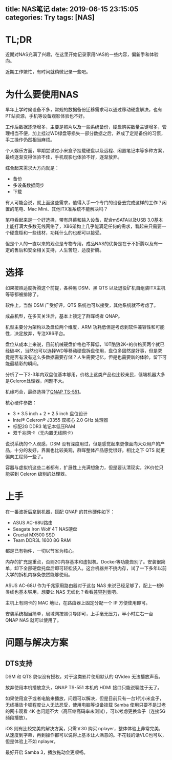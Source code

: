 title: NAS笔记
date: 2019-06-15 23:15:05
categories: Try
tags: [NAS]
---

# TL;DR

近期对NAS充满了兴趣，在这里开始记录家用NAS的一些内容，偏新手和体验向。

近期工作繁忙，有时间就稍微记录一些吧。

<!-- more -->
<!-- a-note-of-nas -->

# 为什么要使用NAS

早年上学时候设备不多，常规的数据备份迁移需求可以通过移动硬盘解决，也有PT站资源，手机等设备观影体验也不好。

工作后数据逐渐增多，主要是照片以及一些系统备份，硬盘购买数量主键增多，管理相当不便，加上挂过WD绿盘等损失一部分数据之后，养成了定期备份的习惯，手工操作仍然相当麻烦。

个人娱乐方面，早期尝试过小米盒子挂载硬盘以及远程、闲置笔记本等多种方案，最终逐渐变得体验不佳，手机观影也体验不好，逐渐放弃。

综合起来需求大方向就是：

+ 备份
+ 多设备数据同步
+ 下载

有人可能会说，就上面这些需求，值得入手一个专门的设备去完成这样的工作？闲置的笔电、Mac Mini、其他ITX准系统不能解决吗？

笔电看起来是一个好选择，带有屏幕和输入设备，配合mSATA以及USB 3.0基本上能打满大多数无线网络了，X86架构上几乎能满足任何的需求，看起来只需要一个硬盘柜和一些线材，功耗什么的也都可以接受。

但是个人的一直以来的观点是专物专用，成品NAS的优势是在于不折腾以及有一定的售后和安全相关支持，人生苦短，适度折腾。 

# 选择

如果按照适度折腾这个前提，各种黑 DSM、黑 QTS 以及退役矿机自组装ITX主机等等都被排除了。

软件上，当然 DSM 广受好评，QTS 系统也可以接受，其他系统就不考虑了。

成品机型，在多天关注后，基本上锁定了群晖或者 QNAP。

机型主要分为架构以及盘位两个维度，ARM 功耗低但是考虑到软件兼容性和可能性，决定放弃，专注X86平台。

盘位从成本上来说，目前机械硬盘价格也不算低，10T酷狼2K+的价格买两个就已经破4K，当然也可以选择WD等移动硬盘拆盘使用，盘位多固然是好事，但是究竟是否有没有这么多数据需要存储？人生需要记忆，但是也需要新的体验，留下可能最精彩的瞬间。

分析了一下2-3年内双盘位基本够用，价格上这类产品也比较亲民，低端机器大多是Celeron处理器，问题不大。

机缘巧合，最终选择了[QNAP TS-551](https://www.qnap.com/zh-cn/product/ts-551)。

核心硬件参数：

+ 3 * 3.5 inch + 2 * 2.5 inch 盘位设计
+ Intel® Celeron® J3355 双核心 2.0 GHz 处理器
+ 标配2G DDR3 笔记本低压RAM
+ 双千兆网卡（无内置无线网卡）

说说系统的个人观感，DSM 没有深度用过，但是感觉起来更像面向大众用户的产品，十分的友好，界面也比较美观，群晖整体产品感觉很好。相比之下 QTS 就更偏向工程师一些了。

容器与虚拟机这些二者都有，扩展性上充满想象力，但是要认清现实，2K价位只能买到 Celeron 级别的处理器。

# 上手

在一番波折后拿到机器，搭配 QNAP 的其他硬件如下：

+ ASUS AC-68U路由
+ Seagate Iron Wolf 4T NAS硬盘
+ Crucial MX500 SSD
+ Team DDR3L 1600 8G RAM

都是已有物件，一切以节省为核心。

内存的扩充是重点，否则2G内存基本和虚拟机、Docker等功能告别了。安装很简单，卸下全部硬盘托盘后即可轻松装入。这台机器并不挑内存，试了一下多年以前大学的拆机内存条依然能够使用。

ASUS AC-68U 作为千兆家用路由器对于这台 NAS 来说已经足够了，配上一根6类线也基本够用，想要让 NAS 无线化？看看[兼容列表](https://www.qnap.com/zh-cn/compatibility/?device_category=usb%20wi-fi)吧。

主机上有网卡的 MAC 地址，在路由器上固定分配一个 IP 方便使用即可。

安装系统相当简单，局域网按照引导即可，上手毫无压力，半小时左右一台 QNAP NAS 就可以使用了。

# 问题与解决方案

## DTS支持

DSM 和 QTS 貌似没有授权，对于这类影片使用默认的 QVideo 无法播放声音。

放弃使用本机播放念头，QNAP TS-551 本机的 HDMI 接口只能说聊胜于无了。

如果使用盒子或者电脑来播放，问题可以解决，但是目前只有一台1代小米盒子，无线播放卡顿程度让人无法忍受，使用电脑等设备挂载 Samba 使用只要不是过老的网卡观看 4K 也问题不大（高压缩高码率未测试），可以考虑更换盒子（连接5G频段播放）。

iOS 则有比较完美的解决方案，只需￥30 购买 nplayer，整体体验上非常完美，从速度到字幕，再到操作都可以说得上基本让人满意的。不花钱的话VLC也可以，但是体验上不如 nplayer。

最好开启 Samba 3，播放拖动会更顺畅。




